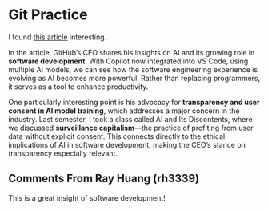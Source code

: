 # Git Practice

I found [this article](https://www.theverge.com/24221978/github-thomas-dohmke-ai-copilot-microsoft-openai-open-source?utm_source=chatgpt.com) interesting.

In the article, GitHub’s CEO shares his insights on AI and its growing role in **software development**. With Copilot now integrated into VS Code, using multiple AI models, we can see how the software engineering experience is evolving as AI becomes more powerful. Rather than replacing programmers, it serves as a tool to enhance productivity.

One particularly interesting point is his advocacy for **transparency and user consent in AI model training**, which addresses a major concern in the industry. Last semester, I took a class called AI and Its Discontents, where we discussed **surveillance capitalism**—the practice of profiting from user data without explicit consent. This connects directly to the ethical implications of AI in software development, making the CEO’s stance on transparency especially relevant.


## Comments From Ray Huang (rh3339)
This is a great insight of software development! 
